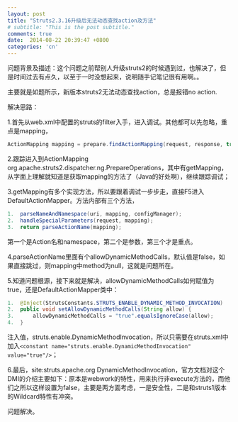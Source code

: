 ```yaml
---
layout: post
title: "Struts2.3.16升级后无法动态查找action及方法"
# subtitle: "This is the post subtitle."
comments: true
date:  2014-08-22 20:39:47 +0800
categories: 'cn'
---
```


问题背景及描述：这个问题之前帮别人升级struts2的时候遇到过，也解决了，但是时间过去有点久，以至于一时没想起来，说明随手记笔记很有用啊。。

主要就是如题所示，新版本struts2无法动态查找action，总是报错no action.  

  

解决思路：

1.首先从web.xml中配置的struts的filter入手，进入调试。其他都可以先忽略，重点是mapping，

```java
ActionMapping mapping = prepare.findActionMapping(request, response, true);
```

2.跟踪进入到ActionMapping org.apache.struts2.dispatcher.ng.PrepareOperations，其中有getMapping，从字面上理解就知道是获取mapping的方法了（Java的好处啊），继续跟踪调试；

3.getMapping有多个实现方法，所以要跟着调试一步步走，直接F5进入DefaultActionMapper。方法内部有三个方法，

```java
1.  parseNameAndNamespace(uri, mapping, configManager);
2.  handleSpecialParameters(request, mapping);
3.  return parseActionName(mapping);
```

第一个是Action名和namespace，第二个是参数，第三个才是重点。

4.parseActionName里面有个allowDynamicMethodCalls，默认值是false，如果直接跳过，则mapping中method为null，这就是问题所在。

5.知道问题根源，接下来就是解决，allowDynamicMethodCalls如何赋值为true，还是DefaultActionMapper类中：

```java
1.  @Inject(StrutsConstants.STRUTS_ENABLE_DYNAMIC_METHOD_INVOCATION)
2.  public void setAllowDynamicMethodCalls(String allow) {
3.      allowDynamicMethodCalls = "true".equalsIgnoreCase(allow);
4.  }
```

注入值，struts.enable.DynamicMethodInvocation，所以只需要在struts.xml中加入`<constant name="struts.enable.DynamicMethodInvocation" value="true"/>`；

6.最后，site:struts.apache.org DynamicMethodInvocation，官方文档对这个DMI的介绍主要如下：原本是webwork的特性，用来执行非execute方法的，而他们之所以这样设置为false，主要是两方面考虑，一是安全性，二是和struts1版本的Wildcard特性有冲突。

  

问题解决。